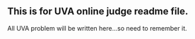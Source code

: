 This is for UVA online judge readme file.
-----------------------------------------
All UVA	problem will be written here...so need to remember it.